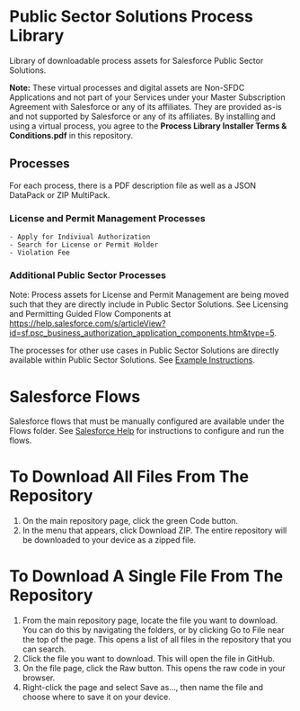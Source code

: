 # Public Sector Solutions Process Library
Library of downloadable process assets for Salesforce Public Sector Solutions.

**Note:** These virtual processes and digital assets are Non-SFDC Applications and not part of your Services under your Master Subscription Agreement with Salesforce or any of its affiliates. They are provided as-is and not supported by Salesforce or any of its affiliates. By installing and using a virtual process, you agree to the **Process Library Installer Terms & Conditions.pdf** in this repository.

## Processes

For each process, there is a PDF description file as well as a JSON DataPack or ZIP MultiPack.
  
  ### License and Permit Management Processes
    - Apply for Indiviual Authorization
    - Search for License or Permit Holder
    - Violation Fee
      
   ### Additional Public Sector Processes

 Note: Process assets for License and Permit Management are being moved such that they are directly include in Public Sector Solutions. See Licensing and Permitting Guided Flow Components at https://help.salesforce.com/s/articleView?id=sf.psc_business_authorization_application_components.htm&type=5.

 The processes for other use cases in Public Sector Solutions are directly available within Public Sector Solutions. See [Example Instructions](https://help.salesforce.com/s/articleView?id=sf.psc_benefit_assess_eligibility.htm&type=5).

# Salesforce Flows

Salesforce flows that must be manually configured are available under the Flows folder. See [Salesforce Help](https://help.salesforce.com/s/articleView?id=sf.psc_admin_concept_psc_welcom.htm) for instructions to configure and run the flows.

# To Download All Files From The Repository 
1) On the main repository page, click the green Code button. 
2) In the menu that appears, click Download ZIP. The entire repository will be downloaded to your device as a zipped file.

# To Download A Single File From The Repository
1) From the main repository page, locate the file you want to download. You can do this by navigating the folders, or by clicking Go to File near the top of the page. This opens a list of all files in the repository that you can search.
2) Click the file you want to download. This will open the file in GitHub.
3) On the file page, click the Raw button. This opens the raw code in your browser.
4) Right-click the page and select Save as…, then name the file and choose where to save it on your device.
